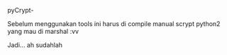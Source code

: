 pyCrypt-

Sebelum menggunakan tools ini harus di compile manual scrypt python2 yang mau di marshal :vv

Jadi... ah sudahlah
